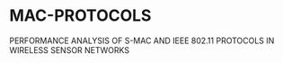 # MAC-PROTOCOLS
PERFORMANCE ANALYSIS OF S-MAC  AND IEEE 802.11 PROTOCOLS IN  WIRELESS SENSOR NETWORKS
